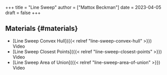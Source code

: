 +++
title = "Line Sweep"
author = ["Mattox Beckman"]
date = 2023-04-05
draft = false
+++

## Materials {#materials}

-   [Line Sweep Convex Hull]({{< relref "line-sweep-convex-hull" >}}) Video
-   [Line Sweep Closest Points]({{< relref "line-sweep-closest-points" >}}) Video
-   [Line Sweep Area of Union]({{< relref "line-sweep-area-of-union" >}}) Video
